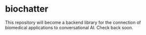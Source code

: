 # biochatter
This repository will become a backend library for the connection of biomedical applications to conversational AI. Check back soon.
